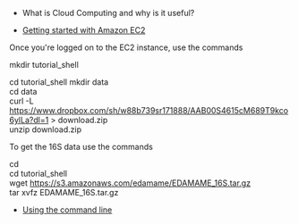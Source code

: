 - What is Cloud Computing and why is it useful?

- [Getting started with Amazon EC2](http://angus.readthedocs.io/en/2015/amazon/index.html)

Once you're logged on to the EC2 instance, use the commands

mkdir tutorial_shell

cd tutorial_shell
mkdir data  
cd data  
curl -L https://www.dropbox.com/sh/w88b739sr171888/AAB00S4615cM689T9kco6ylLa?dl=1 > download.zip  
unzip download.zip

To get the 16S data use the commands

cd  
cd tutorial_shell  
wget https://s3.amazonaws.com/edamame/EDAMAME_16S.tar.gz  
tar xvfz EDAMAME_16S.tar.gz

- [Using the command line](https://github.com/ewilbanks/2015-tutorials/blob/master/final/2015-06-22-introduction_to_the_shell.md)






